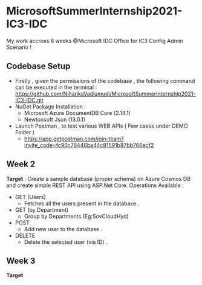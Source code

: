 # MicrosoftSummerInternship2021-IC3-IDC
My work accross 8 weeks @Microsoft IDC Office for IC3 Config Admin Scenario ! 

## Codebase Setup 
- Firstly , given the permissions of the codebase , the following command can be executed in the terminal : 
    https://github.com/NiharikaVadlamudi/MicrosoftSummerInternship2021-IC3-IDC.git
- NuGet Package Installation : 
  - Microsoft Azure DocumentDB Core (2.14.1)
  - Newtonsoft Json (13.0.1) 
- Launch Postman , to test various WEB APIs ( Few cases under DEMO Folder ) 
    - https://app.getpostman.com/join-team?invite_code=fc90c76446ba44c81591b87bb766ecf2 

## Week 2 
**Target** : Create  a  sample database (proper schema) on Azure Cosmos DB and create  simple REST API using ASP.Net Core.
Operations Available : 
- GET (Users)
    - Fetches all the users present in the database . 
- GET (by Department) 
    - Group by Departments (Eg:SovCloudHyd)
- POST 
    - Add new user to the database . 
- DELETE 
   - Delete the selected user (via ID) . 

## Week 3 
**Target** 





